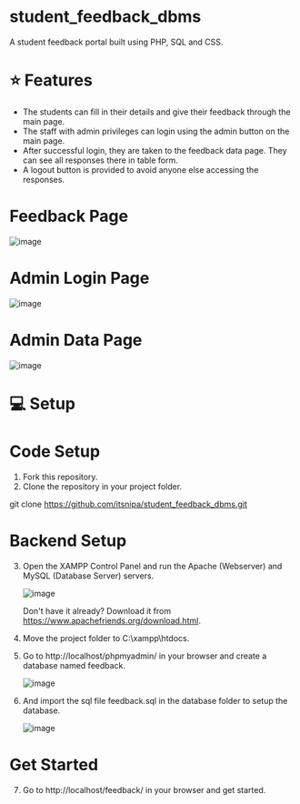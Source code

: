 # student_feedback_dbms

A student feedback portal built using PHP, SQL and CSS.


# ⭐ Features

- The students can fill in their details and give their feedback through the main page.
- The staff with admin privileges can login using the admin button on the main page.
- After successful login, they are taken to the feedback data page. They can see all responses there in table form.
- A logout button is provided to avoid anyone else accessing the responses.



# Feedback Page

   ![image](https://github.com/user-attachments/assets/2c852982-928f-4ff4-9866-375bf72f4765)



# Admin Login Page

   ![image](https://github.com/user-attachments/assets/6f9ef54f-052d-4294-ad0d-691778911065)



# Admin Data Page

   ![image](https://github.com/user-attachments/assets/76ba78d4-3c9b-4dd1-ab0e-b1c0b0c7f9b4)


# 💻 Setup



# Code Setup

  1. Fork this repository.
  2. Clone the repository in your project folder.
  
  git clone  https://github.com/itsnipa/student_feedback_dbms.git



# Backend Setup

3. Open the XAMPP Control Panel and run the Apache (Webserver) and MySQL (Database Server) servers.


   ![image](https://github.com/user-attachments/assets/5eda26b0-7cbe-4fac-8f20-4a6a9df09c1f)


    Don't have it already? Download it from https://www.apachefriends.org/download.html.


5. Move the project folder to C:\xampp\htdocs.


6. Go to http://localhost/phpmyadmin/ in your browser and create a database named feedback.

   ![image](https://github.com/user-attachments/assets/f3460cb4-42b6-4c52-8cdc-5e033ba208ef)



7. And import the sql file feedback.sql in the database folder to setup the database.

   ![image](https://github.com/user-attachments/assets/dda7f818-b9bb-4ebf-b331-aea9aec1cc9f)



# Get Started

7. Go to http://localhost/feedback/ in your browser and get started.













